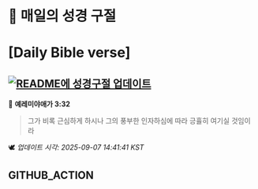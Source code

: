 # 🙏 매일의 성경 구절
# [Daily Bible verse]
## [![README에 성경구절 업데이트](https://github.com/DONGSUKA/first_test/actions/workflows/update-readme-bible.yml/badge.svg)](https://github.com/DONGSUKA/first_test/actions/workflows/update-readme-bible.yml)
<!-- START_BIBLE_VERSE -->
📖 **예레미야애가 3:32**
> 그가 비록 근심하게 하시나 그의 풍부한 인자하심에 따라 긍휼히 여기실 것임이라

🕊️ _업데이트 시각: 2025-09-07 14:41:41 KST_
  <!-- END_BIBLE_VERSE -->
## GITHUB_ACTION
